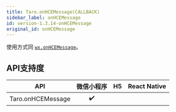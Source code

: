 ```yaml
---
title: Taro.onHCEMessage(CALLBACK)
sidebar_label: onHCEMessage
id: version-1.3.14-onHCEMessage
original_id: onHCEMessage
---
```



使用方式同 [`wx.onHCEMessage`](https://developers.weixin.qq.com/miniprogram/dev/api/wx.onHCEMessage.html)。



## API支持度


| API | 微信小程序 | H5 | React Native |
| :-: | :-: | :-: | :-: |
| Taro.onHCEMessage | ✔️ |  |  |

